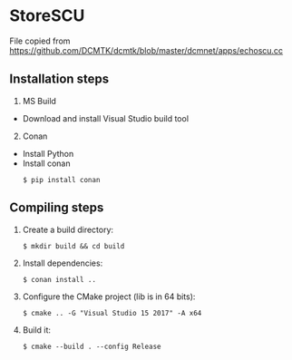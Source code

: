# StoreSCU
File copied from https://github.com/DCMTK/dcmtk/blob/master/dcmnet/apps/echoscu.cc

## Installation steps
1. MS Build
- Download and install Visual Studio build tool

2. Conan
- Install Python
- Install conan 
    ```
    $ pip install conan
    ```

## Compiling steps

1. Create a build directory:

    ```
    $ mkdir build && cd build
    ```

2. Install dependencies:

    ```
    $ conan install ..
    ```

3. Configure the CMake project (lib is in 64 bits):

    ```
    $ cmake .. -G "Visual Studio 15 2017" -A x64
    ```

4. Build it:

    ```
    $ cmake --build . --config Release
    ```
